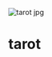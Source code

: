 ![tarot jpg](https://user-images.githubusercontent.com/87449995/125698036-3d627727-7f18-4ca4-8a6a-9191a8838a28.jpg)
# tarot
